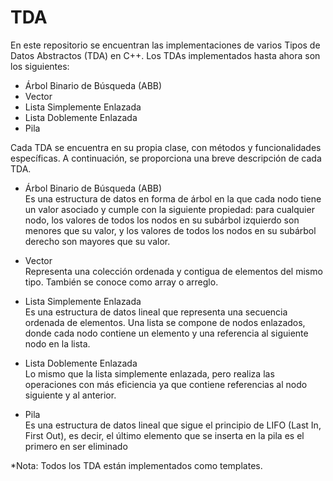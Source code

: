 # TDA
  En este repositorio se encuentran las implementaciones de varios Tipos de Datos Abstractos (TDA) en C++. Los TDAs implementados hasta ahora son los siguientes:
  
- Árbol Binario de Búsqueda (ABB)
- Vector
- Lista Simplemente Enlazada
- Lista Doblemente Enlazada
- Pila
  
Cada TDA se encuentra en su propia clase, con métodos y funcionalidades específicas. A continuación, se proporciona una breve descripción de cada TDA.

- Árbol Binario de Búsqueda (ABB)  
  Es una estructura de datos en forma de árbol en la que cada nodo tiene un valor asociado y cumple con la siguiente propiedad: para cualquier nodo, los valores de todos los nodos en su subárbol izquierdo son menores que su valor, y los valores de todos los nodos en su subárbol derecho son mayores que su valor.

- Vector  
  Representa una colección ordenada y contigua de elementos del mismo tipo. También se conoce como array o arreglo.

- Lista Simplemente Enlazada  
  Es una estructura de datos lineal que representa una secuencia ordenada de elementos. Una lista se compone de nodos enlazados, donde cada nodo contiene un elemento y una referencia al siguiente nodo en la lista.

- Lista Doblemente Enlazada  
  Lo mismo que la lista simplemente enlazada, pero realiza las operaciones con más eficiencia ya que contiene
  referencias al nodo siguiente y al anterior.

- Pila  
  Es una estructura de datos lineal que sigue el principio de LIFO (Last In, First Out), es decir, el último elemento que se inserta en la pila es el primero en ser eliminado

*Nota: Todos los TDA están implementados como templates.
